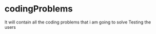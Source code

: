 # codingProblems
It will contain all the coding problems that i am going to solve
Testing the users
